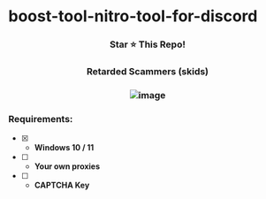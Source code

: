 # boost-tool-nitro-tool-for-discord

 
</p>
<h3 align="center">
Star ⭐ This Repo!
</h3>
 
<h3 align="center">
 <p align="center"> 


Retarded Scammers (skids) <h3 align="center"> 
![image](https://i.imgur.com/X2Vrn0p.png)

### Requirements:
- [x] - **Windows 10 / 11** 
- [ ] - **Your own proxies**
- [ ] - **CAPTCHA Key** 
